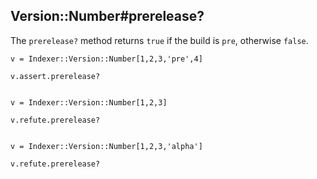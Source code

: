 ## Version::Number#prerelease?

The `prerelease?` method returns `true` if the build is `pre`,
otherwise `false`.

    v = Indexer::Version::Number[1,2,3,'pre',4]

    v.assert.prerelease?


    v = Indexer::Version::Number[1,2,3]

    v.refute.prerelease?


    v = Indexer::Version::Number[1,2,3,'alpha']

    v.refute.prerelease?

